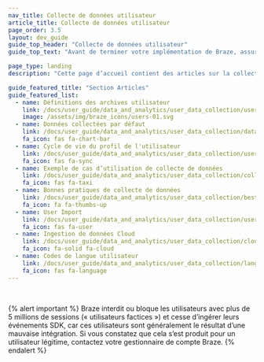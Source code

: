 ```yaml
---
nav_title: Collecte de données utilisateur
article_title: Collecte de données utilisateur
page_order: 3.5
layout: dev_guide
guide_top_header: "Collecte de données utilisateur"
guide_top_text: "Avant de terminer votre implémentation de Braze, assurez-vous que vos équipes marketing et développement soient bien sur la même longueur d’onde concernant vos objectifs marketing. Lorsque vous décidez de ce que vous voulez suivre et de la façon dont vous voulez le suivre avec Braze, il est utile d’envisager ces objectifs d’abord et de travailler à rebours ensuite en partant des objectifs."

page_type: landing
description: "Cette page d’accueil contient des articles sur la collecte de données utilisateur. Ici, vous pouvez trouver des ressources sur les définitions de l’archivage, l’importation d’utilisateurs, le cycle de vie du profil de l'utilisateur, les cas d’utilisation, les bonnes pratiques, etc."

guide_featured_title: "Section Articles"
guide_featured_list:
  - name: Définitions des archives utilisateur
    link: /docs/user_guide/data_and_analytics/user_data_collection/user_archival/
    image: /assets/img/braze_icons/users-01.svg
  - name: Données collectées par défaut
    link: /docs/user_guide/data_and_analytics/user_data_collection/data_collected_by_default/
    fa_icon: fas fa-chart-bar
  - name: Cycle de vie du profil de l'utilisateur
    link: /docs/user_guide/data_and_analytics/user_data_collection/user_profile_lifecycle/
    fa_icon: fas fa-sync
  - name: Exemple de cas d’utilisation de collecte de données
    link: /docs/user_guide/data_and_analytics/user_data_collection/collection_use_case/
    fa_icon: fas fa-taxi
  - name: Bonnes pratiques de collecte de données
    link: /docs/user_guide/data_and_analytics/user_data_collection/best_practices/
    fa_icon: fa fa-thumbs-up
  - name: User Import
    link: /docs/user_guide/data_and_analytics/user_data_collection/user_import/
    fa_icon: fas fa-user
  - name: Ingestion de données Cloud
    link: /docs/user_guide/data_and_analytics/user_data_collection/cloud_ingestion/
    fa_icon: fa-solid fa-cloud
  - name: Codes de langue utilisateur
    link: /docs/user_guide/data_and_analytics/user_data_collection/language_codes/
    fa_icon: fas fa-language
---
```


<br>

{% alert important %}
Braze interdit ou bloque les utilisateurs avec plus de 5 millions de sessions (« utilisateurs factices ») et cesse d’ingérer leurs événements SDK, car ces utilisateurs sont généralement le résultat d’une mauvaise intégration. Si vous constatez que cela s’est produit pour un utilisateur légitime, contactez votre gestionnaire de compte Braze.
{% endalert %}

<br>
